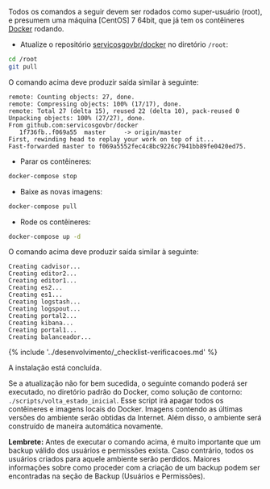 Todos os comandos a seguir devem ser rodados como super-usuário (root), e presumem uma máquina [CentOS] 7 64bit, que já tem os contêineres [Docker] rodando.

- Atualize o repositório [servicosgovbr/docker](https://github.com/servicosgovbr/docker) no diretório `/root`:

```bash
cd /root
git pull
```

O comando acima deve produzir saída similar à seguinte:

```
remote: Counting objects: 27, done.
remote: Compressing objects: 100% (17/17), done.
remote: Total 27 (delta 15), reused 22 (delta 10), pack-reused 0
Unpacking objects: 100% (27/27), done.
From github.com:servicosgovbr/docker
   1f736fb..f069a55  master     -> origin/master
First, rewinding head to replay your work on top of it...
Fast-forwarded master to f069a5552fec4c8bc9226c7941bb89fe0420ed75.
```
- Parar os contêineres:

```bash
docker-compose stop
```
- Baixe as novas imagens:

```bash
docker-compose pull
```
- Rode os contêineres:

```bash
docker-compose up -d
```

O comando acima deve produzir saída similar à seguinte:

```
Creating cadvisor...
Creating editor2...
Creating editor1...
Creating es2...
Creating es1...
Creating logstash...
Creating logspout...
Creating portal2...
Creating kibana...
Creating portal1...
Creating balanceador...
```

{% include '../desenvolvimento/_checklist-verificacoes.md' %}

A instalação está concluída.

Se a atualização não for bem sucedida, o seguinte comando poderá ser executado, no diretório padrão do Docker, como solução de contorno: 
`./scripts/volta_estado_inicial`.
Esse script irá apagar todos os contêineres e imagens locais do Docker. Imagens contendo as últimas versões do ambiente serão obtidas da Internet. Além disso, o ambiente será construído de maneira automática novamente.

**Lembrete:** Antes de executar o comando acima, é muito importante que um backup válido dos usuários e permissões exista. Caso contrário, todos os usuários criados para aquele ambiente serão perdidos. Maiores informações sobre como proceder com a criação de um backup podem ser encontradas na seção de Backup (Usuários e Permissões).

[Docker]:http://www.docker.com
[Docker-Compose]:http://www.docker.com/compose
[Git]:http://git-scm.org
